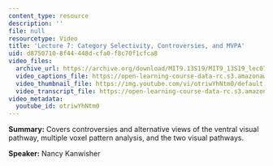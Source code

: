 ```yaml
---
content_type: resource
description: ''
file: null
resourcetype: Video
title: 'Lecture 7: Category Selectivity, Controversies, and MVPA'
uid: d8750710-8f44-448d-cfa0-f8c70f1cfca8
video_files:
  archive_url: https://archive.org/download/MIT9.13S19/MIT9_13S19_lec07_300k.mp4
  video_captions_file: https://open-learning-course-data-rc.s3.amazonaws.com/9-13-the-human-brain-spring-2019/1c77e0b4df19592ca3916a5c9af75e07_otriwYhNtm0.vtt
  video_thumbnail_file: https://img.youtube.com/vi/otriwYhNtm0/default.jpg
  video_transcript_file: https://open-learning-course-data-rc.s3.amazonaws.com/9-13-the-human-brain-spring-2019/3c19ff61df1badb72c67409563058aff_otriwYhNtm0.pdf
video_metadata:
  youtube_id: otriwYhNtm0
---
```


**Summary:** Covers controversies and alternative views of the ventral visual pathway, multiple voxel pattern analysis, and the two visual pathways.

**Speaker:** Nancy Kanwisher